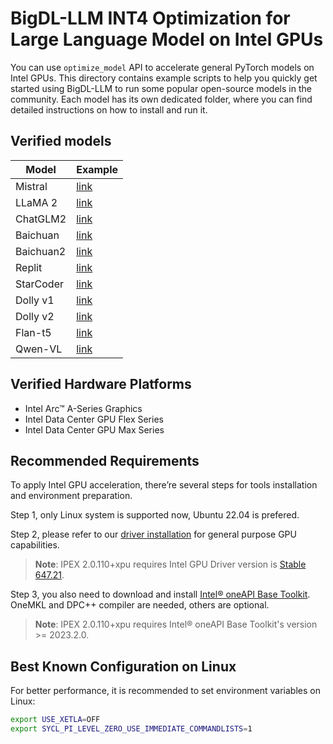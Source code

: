 # BigDL-LLM INT4 Optimization for Large Language Model on Intel GPUs
You can use `optimize_model` API to accelerate general PyTorch models on Intel GPUs. This directory contains example scripts to help you quickly get started using BigDL-LLM to run some popular open-source models in the community. Each model has its own dedicated folder, where you can find detailed instructions on how to install and run it.

## Verified models
| Model          | Example                                                  |
|----------------|----------------------------------------------------------|
| Mistral        | [link](mistral)                                          |
| LLaMA 2        | [link](llama2)                                           |
| ChatGLM2       | [link](chatglm2)                                         |
| Baichuan       | [link](baichuan)                                         |
| Baichuan2      | [link](baichuan2)                                        |
| Replit         | [link](replit)                                           |
| StarCoder      | [link](starcoder)                                        |
| Dolly v1       | [link](dolly-v1)                                         |
| Dolly v2       | [link](dolly-v2)                                         |
| Flan-t5        | [link](flan-t5)                                          |
| Qwen-VL        | [link](qwen-vl)                                          |

## Verified Hardware Platforms

- Intel Arc™ A-Series Graphics
- Intel Data Center GPU Flex Series
- Intel Data Center GPU Max Series

## Recommended Requirements
To apply Intel GPU acceleration, there’re several steps for tools installation and environment preparation.

Step 1, only Linux system is supported now, Ubuntu 22.04 is prefered.

Step 2, please refer to our [driver installation](https://dgpu-docs.intel.com/driver/installation.html) for general purpose GPU capabilities.
> **Note**: IPEX 2.0.110+xpu requires Intel GPU Driver version is [Stable 647.21](https://dgpu-docs.intel.com/releases/stable_647_21_20230714.html).

Step 3, you also need to download and install [Intel® oneAPI Base Toolkit](https://www.intel.com/content/www/us/en/developer/tools/oneapi/base-toolkit-download.html). OneMKL and DPC++ compiler are needed, others are optional.
> **Note**: IPEX 2.0.110+xpu requires Intel® oneAPI Base Toolkit's version >= 2023.2.0.

## Best Known Configuration on Linux
For better performance, it is recommended to set environment variables on Linux:
```bash
export USE_XETLA=OFF
export SYCL_PI_LEVEL_ZERO_USE_IMMEDIATE_COMMANDLISTS=1
```
